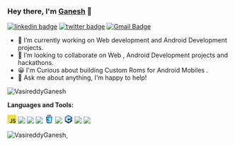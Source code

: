 ### Hey there, I'm [Ganesh](https://github.com/VasireddyGanesh) 👋

[![linkedin badge](https://img.shields.io/badge/VasireddyGanesh-30302f?style=flat&logo=linkedin)](https://www.linkedin.com/in/vasireddy-ganesh-1a9b09197/)
[![twitter badge](https://img.shields.io/badge/VasireddyGanesh-30302f?style=flat&logo=twitter)](https://twitter.com/Vasireddyganes5)
[![Gmail Badge](https://img.shields.io/badge/VasireddyGanesh-30302f?style=flat&logo=gmail)](mailto:vasireddi.ganesh.8@gmail.com)


- 🔭 I’m currently working on Web development and Android Development projects.
- 👯 I’m looking to collaborate on Web , Android Development projects and hackathons.
- 😀 I'm Curious about building Custom Roms for Android Mobiles .
- 💬 Ask me about anything, I'm happy to help!

<p align="left"> <img src="https://komarev.com/ghpvc/?username=VasireddyGanesh" alt="VasireddyGanesh" /> </p>

**Languages and Tools:** 

<code><img height="20" src="https://raw.githubusercontent.com/github/explore/80688e429a7d4ef2fca1e82350fe8e3517d3494d/topics/javascript/javascript.png"></code>
<code><img height="20" src="https://banner2.cleanpng.com/20180520/shq/kisspng-android-logo-5b01dfc543cb75.2302463715268494772777.jpg"></code>
<code><img height="20" src="https://banner2.cleanpng.com/20180803/stl/kisspng-mysql-relational-database-management-system-logo-m-mysql-instalaci%C3%B3n-y-creaci%C3%B3n-usuario-atrum-5b649e7b904ab3.946816071533320827591.jpg"></code>
<code><img height="20" src="https://banner2.cleanpng.com/20171217/bc9/linux-logo-png-5a373aa6928402.9495549215135689346001.jpg"></code>
<code><img height="20" src="https://raw.githubusercontent.com/github/explore/80688e429a7d4ef2fca1e82350fe8e3517d3494d/topics/css/css.png"></code>
<code><img height="20" src="https://banner2.cleanpng.com/20180404/ebw/kisspng-java-programming-computer-programming-programming-coffee-jar-5ac598db779939.2171835915228991634899.jpg"></code>
<code><img height="20" src="https://raw.githubusercontent.com/github/explore/80688e429a7d4ef2fca1e82350fe8e3517d3494d/topics/cpp/cpp.png"></code>
<code><img height="20" src="https://banner2.cleanpng.com/20180325/kpq/kisspng-python-logo-programmer-fierce-python-cliparts-5ab7bde1954e21.4104715915219911376116.jpg"></code>
<code><img height="20" src="https://upload.wikimedia.org/wikipedia/commons/thumb/7/74/Kotlin_Icon.png/900px-Kotlin_Icon.png"></code>

 </p>
<p align = 'center'> 
<a href="https://github.com/VasireddyGanesh/VasireddyGanesh">
  <p>&nbsp;<img align="left" src="https://github-readme-stats.vercel.app/api?username=VasireddyGanesh&show_icons=true" alt="VasireddyGanesh" /></p>

</a>
